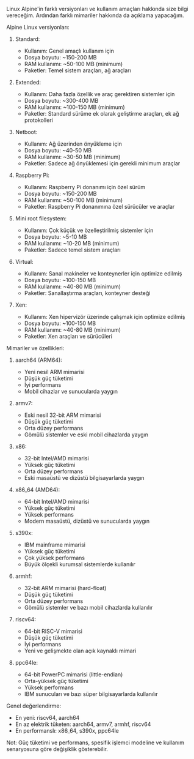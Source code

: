 Linux Alpine'in farklı versiyonları ve kullanım amaçları hakkında size bilgi vereceğim. Ardından farklı mimariler hakkında da açıklama yapacağım.

Alpine Linux versiyonları:

1. Standard:
   - Kullanım: Genel amaçlı kullanım için
   - Dosya boyutu: ~150-200 MB
   - RAM kullanımı: ~50-100 MB (minimum)
   - Paketler: Temel sistem araçları, ağ araçları

2. Extended:
   - Kullanım: Daha fazla özellik ve araç gerektiren sistemler için
   - Dosya boyutu: ~300-400 MB
   - RAM kullanımı: ~100-150 MB (minimum)
   - Paketler: Standard sürüme ek olarak geliştirme araçları, ek ağ protokolleri

3. Netboot:
   - Kullanım: Ağ üzerinden önyükleme için
   - Dosya boyutu: ~40-50 MB
   - RAM kullanımı: ~30-50 MB (minimum)
   - Paketler: Sadece ağ önyüklemesi için gerekli minimum araçlar

4. Raspberry Pi:
   - Kullanım: Raspberry Pi donanımı için özel sürüm
   - Dosya boyutu: ~150-200 MB
   - RAM kullanımı: ~50-100 MB (minimum)
   - Paketler: Raspberry Pi donanımına özel sürücüler ve araçlar

5. Mini root filesystem:
   - Kullanım: Çok küçük ve özelleştirilmiş sistemler için
   - Dosya boyutu: ~5-10 MB
   - RAM kullanımı: ~10-20 MB (minimum)
   - Paketler: Sadece temel sistem araçları

6. Virtual:
   - Kullanım: Sanal makineler ve konteynerler için optimize edilmiş
   - Dosya boyutu: ~100-150 MB
   - RAM kullanımı: ~40-80 MB (minimum)
   - Paketler: Sanallaştırma araçları, konteyner desteği

7. Xen:
   - Kullanım: Xen hipervizör üzerinde çalışmak için optimize edilmiş
   - Dosya boyutu: ~100-150 MB
   - RAM kullanımı: ~40-80 MB (minimum)
   - Paketler: Xen araçları ve sürücüleri

Mimariler ve özellikleri:

1. aarch64 (ARM64):
   - Yeni nesil ARM mimarisi
   - Düşük güç tüketimi
   - İyi performans
   - Mobil cihazlar ve sunucularda yaygın

2. armv7:
   - Eski nesil 32-bit ARM mimarisi
   - Düşük güç tüketimi
   - Orta düzey performans
   - Gömülü sistemler ve eski mobil cihazlarda yaygın

3. x86:
   - 32-bit Intel/AMD mimarisi
   - Yüksek güç tüketimi
   - Orta düzey performans
   - Eski masaüstü ve dizüstü bilgisayarlarda yaygın

4. x86_64 (AMD64):
   - 64-bit Intel/AMD mimarisi
   - Yüksek güç tüketimi
   - Yüksek performans
   - Modern masaüstü, dizüstü ve sunucularda yaygın

5. s390x:
   - IBM mainframe mimarisi
   - Yüksek güç tüketimi
   - Çok yüksek performans
   - Büyük ölçekli kurumsal sistemlerde kullanılır

6. armhf:
   - 32-bit ARM mimarisi (hard-float)
   - Düşük güç tüketimi
   - Orta düzey performans
   - Gömülü sistemler ve bazı mobil cihazlarda kullanılır

7. riscv64:
   - 64-bit RISC-V mimarisi
   - Düşük güç tüketimi
   - İyi performans
   - Yeni ve gelişmekte olan açık kaynaklı mimari

8. ppc64le:
   - 64-bit PowerPC mimarisi (little-endian)
   - Orta-yüksek güç tüketimi
   - Yüksek performans
   - IBM sunucuları ve bazı süper bilgisayarlarda kullanılır

Genel değerlendirme:
- En yeni: riscv64, aarch64
- En az elektrik tüketen: aarch64, armv7, armhf, riscv64
- En performanslı: x86_64, s390x, ppc64le

Not: Güç tüketimi ve performans, spesifik işlemci modeline ve kullanım senaryosuna göre değişiklik gösterebilir.